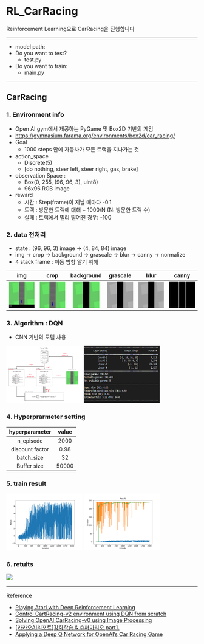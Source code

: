 # RL_CarRacing
Reinforcement Learning으로 CarRacing을 진행합니다

---
- model path: 
- Do you want to test?
    - test.py
- Do you want to train:
    - main.py
---

## CarRacing 
### 1. Environment info
- Open AI gym에서 제공하는 PyGame 및  Box2D 기반의 게임
- https://gymnasium.farama.org/environments/box2d/car_racing/
- Goal 
    - 1000 steps 안에 자동차가 모든 트랙을 지나가는 것
- action_space 
    -  Discrete(5) 
    -   [do nothing, steer left, steer right, gas, brake]
-  observation Space : 
    - Box(0, 255, (96, 96, 3), uint8)
    - 96x96 RGB image
- reward
    - 시간 : Step(frame)이 지날 때마다 -0.1
    - 트랙 : 방문한 트랙에 대해 + 1000/N (N: 방문한 트랙 수)
    - 실패 : 트랙에서 멀리 떨어진 경우: -100

### 2. data 전처리
- state : (96, 96, 3) image -> (4, 84, 84) image
-  img -> crop -> background -> grascale -> blur -> canny -> normalize
- 4 stack frame : 이동 방향 알기 위해

|img| crop|background|grascale|blur|canny |
|:---:|:---:|:---:|:---:|:---:|:---:|
|<img src = "./image/preprocess/0.img.png" width="70" height="70">|<img src = "./image/preprocess/1.croped.png" width="70" height="70">|<img src = "./image/preprocess/2.green.png" width="70" height="70">|<img src = "./image/preprocess/3.gray.png" width="70" height="70">|<img src = "./image/preprocess/4.blur.png" width="70" height="70">|<img src = "./image/preprocess/5.canny.png" width="70" height="70">

### 3. Algorithm : DQN
- CNN 기반의 모델 사용

<img src = "./image/DQN.png" width="200" height="150">
<img src = "./image/Q_net.png" width="200" height="150">

### 4. Hyperprarmeter setting
|hyperparameter|value|
|:---:|:---:|
|n_episode|2000|
|discount factor|0.98|
|batch_size|32|
|Buffer size|50000|

### 5. train result
<img src = "./image/results/9.DQN_dqn_descrete_e2000_e1000.png" width="200" height="150">
<img src = "./image/results/9.DQN_dqn_descrete_e2000_e1000_2000_durations.png" width="200" height="150">

### 6. retults
<img src = "https://github.com/shiney5213/RL_CarRacing/issues/1" >


---
Reference
- [Playing Atari with Deep Reinforcement Learning](https://arxiv.org/abs/1312.5602)
- [Control CartRacing-v2 environment using DQN from scratch](https://hiddenbeginner.github.io/study-notes/contents/tutorials/2023-04-20_CartRacing-v2_DQN.html)
- [Solving OpenAI CarRacing-v0 using Image Processing](https://medium.com/@kartha.kishan/solving-openai-carracing-v0-using-image-processing-5e1005ee0cb)
- [[카카오AI리포트]강화학습 & 슈퍼마리오 part1.](https://brunch.co.kr/@kakao-it/144)
- [Applying a Deep Q Network for OpenAI’s Car Racing Game](https://towardsdatascience.com/applying-a-deep-q-network-for-openais-car-racing-game-a642daf58fc9)

